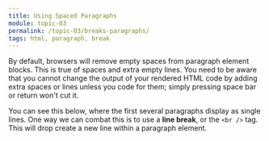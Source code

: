 ```yaml
---
title: Using Spaced Paragraphs
module: topic-03
permalink: /topic-03/breaks-paragraphs/
tags: html, paragraph, break
---
```


<div class="divider-heading"></div>

By default, browsers will remove empty spaces from paragraph element blocks. This is true of spaces and extra empty lines. You need to be aware that you cannot change the output of your rendered HTML code by adding extra spaces or lines unless you code for them; simply pressing space bar or return won't cut it.

You can see this below, where the first several paragraphs display as single lines. One way we can combat this is to use a **line break**, or the `<br />` tag. This will drop create a new line within a paragraph element.


<div class="codepen-embed">
  <p data-height="600" data-theme-id="30567" data-slug-hash="qXwEbW" data-default-tab="html,result" data-user="Media-Ed-Online" data-pen-title="HTML Paragraphs and Line Breaks" class="codepen"></p>
</div>
